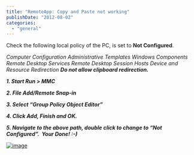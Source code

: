 ```yaml
---
title: "RemoteApp: Copy and Paste not working"
publishDate: "2012-08-02"
categories: 
  - "general"
---
```


Check the following local policy of the PC, is set to **Not Configured**.

_Computer Configuration Administrative Templates Windows Components Remote Desktop Services Remote Desktop Session Hosts Device and Resource Redirection **Do not allow clipboard redirection.**_

**_1\. Start Run > MMC_**

**_2\. File Add/Remote Snap-in_**

**_3\. Select “Group Policy Object Editor”_**

**_4\. Click Add, Finish and OK._**

**_5\. Navigate to the above path, double click to change to “Not Configured”.  Your Done! :-)_**

 [![image](https://ramblinggeek.co.uk/wp-content/uploads/2012/08/image_thumb.png "image")](https://ramblinggeek.co.uk/wp-content/uploads/2012/08/image.png)
